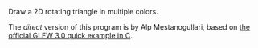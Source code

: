 Draw a 2D rotating triangle in multiple colors.

The *direct* version of this program is by Alp Mestanogullari, based on [the official GLFW 3.0 quick example in C](http://www.glfw.org/docs/3.0/quick.html#quick_example).
